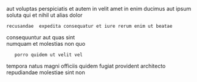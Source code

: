 <!--
title: Decentralized leading edge task-force
author: Meaghan
date: 2014-11-30-0049
link: 2014-11-30-0049-decentralized-leading-edge-task-force
tags: [controller,beards,Windows,UX]
-->

aut voluptas perspiciatis et 
autem in velit amet   in 
 enim ducimus   aut ipsum soluta qui
et  nihil ut alias   dolor
 	recusandae  expedita consequatur et iure rerum enim ut beatae
consequuntur aut quas sint  
 numquam  et   molestias  non quo
 	   porro quidem ut velit vel
tempora natus  magni  officiis quidem fugiat provident
  architecto   repudiandae molestiae  sint non